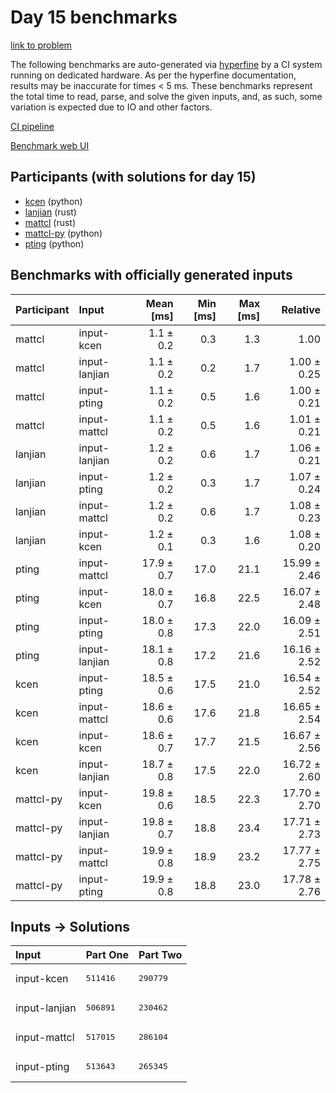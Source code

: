 # Day 15 benchmarks

[link to problem](https://adventofcode.com/2023/day/15)

The following benchmarks are auto-generated via
[hyperfine](https://github.com/sharkdp/hyperfine) by a CI system running on
dedicated hardware. As per the hyperfine documentation, results may be
inaccurate for times < 5 ms. These benchmarks represent the total time to read,
parse, and solve the given inputs, and, as such, some variation is expected due
to IO and other factors.

[CI pipeline](http://ci.papercode.net:8080/teams/main/pipelines/aoc2023)

[Benchmark web UI](https://aoc.ancalagon.black)


## Participants (with solutions for day 15)

- [kcen](https://github.com/kcen/aoc2023) (python)
- [lanjian](https://github.com/lanjian/aoc-2023) (rust)
- [mattcl](https://github.com/mattcl/aoc2023) (rust)
- [mattcl-py](https://github.com/mattcl/aoc2023-py) (python)
- [pting](https://github.com/pting/aoc2023) (python)


## Benchmarks with officially generated inputs

| Participant | Input | Mean [ms] | Min [ms] | Max [ms] | Relative |
|:---|:---|---:|---:|---:|---:|
| mattcl | input-kcen | 1.1 ± 0.2 | 0.3 | 1.3 | 1.00 |
| mattcl | input-lanjian | 1.1 ± 0.2 | 0.2 | 1.7 | 1.00 ± 0.25 |
| mattcl | input-pting | 1.1 ± 0.2 | 0.5 | 1.6 | 1.00 ± 0.21 |
| mattcl | input-mattcl | 1.1 ± 0.2 | 0.5 | 1.6 | 1.01 ± 0.21 |
| lanjian | input-lanjian | 1.2 ± 0.2 | 0.6 | 1.7 | 1.06 ± 0.21 |
| lanjian | input-pting | 1.2 ± 0.2 | 0.3 | 1.7 | 1.07 ± 0.24 |
| lanjian | input-mattcl | 1.2 ± 0.2 | 0.6 | 1.7 | 1.08 ± 0.23 |
| lanjian | input-kcen | 1.2 ± 0.1 | 0.3 | 1.6 | 1.08 ± 0.20 |
| pting | input-mattcl | 17.9 ± 0.7 | 17.0 | 21.1 | 15.99 ± 2.46 |
| pting | input-kcen | 18.0 ± 0.7 | 16.8 | 22.5 | 16.07 ± 2.48 |
| pting | input-pting | 18.0 ± 0.8 | 17.3 | 22.0 | 16.09 ± 2.51 |
| pting | input-lanjian | 18.1 ± 0.8 | 17.2 | 21.6 | 16.16 ± 2.52 |
| kcen | input-pting | 18.5 ± 0.6 | 17.5 | 21.0 | 16.54 ± 2.52 |
| kcen | input-mattcl | 18.6 ± 0.6 | 17.6 | 21.8 | 16.65 ± 2.54 |
| kcen | input-kcen | 18.6 ± 0.7 | 17.7 | 21.5 | 16.67 ± 2.56 |
| kcen | input-lanjian | 18.7 ± 0.8 | 17.5 | 22.0 | 16.72 ± 2.60 |
| mattcl-py | input-kcen | 19.8 ± 0.6 | 18.5 | 22.3 | 17.70 ± 2.70 |
| mattcl-py | input-lanjian | 19.8 ± 0.7 | 18.8 | 23.4 | 17.71 ± 2.73 |
| mattcl-py | input-mattcl | 19.9 ± 0.8 | 18.9 | 23.2 | 17.77 ± 2.75 |
| mattcl-py | input-pting | 19.9 ± 0.8 | 18.8 | 23.0 | 17.78 ± 2.76 |


## Inputs -> Solutions

| Input | Part One | Part Two |
|:---|:---|:---|
|input-kcen|<pre>511416</pre>|<pre>290779</pre>|
|input-lanjian|<pre>506891</pre>|<pre>230462</pre>|
|input-mattcl|<pre>517015</pre>|<pre>286104</pre>|
|input-pting|<pre>513643</pre>|<pre>265345</pre>|